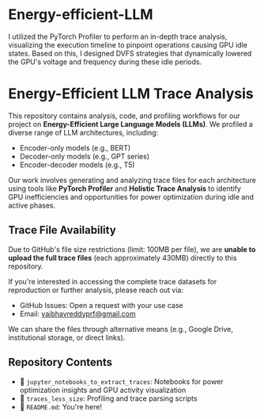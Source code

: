 # Energy-efficient-LLM
I utilized the PyTorch Profiler to perform an in-depth trace analysis, visualizing the execution timeline to pinpoint operations causing GPU idle states. Based on this, I designed DVFS strategies that dynamically lowered the GPU's voltage and frequency during these idle periods.
# Energy-Efficient LLM Trace Analysis

This repository contains analysis, code, and profiling workflows for our project on **Energy-Efficient Large Language Models (LLMs)**. We profiled a diverse range of LLM architectures, including:

- Encoder-only models (e.g., BERT)
- Decoder-only models (e.g., GPT series)
- Encoder-decoder models (e.g., T5)

Our work involves generating and analyzing trace files for each architecture using tools like **PyTorch Profiler** and **Holistic Trace Analysis** to identify GPU inefficiencies and opportunities for power optimization during idle and active phases.

## Trace File Availability

Due to GitHub's file size restrictions (limit: 100MB per file), we are **unable to upload the full trace files** (each approximately 430MB) directly to this repository.

If you're interested in accessing the complete trace datasets for reproduction or further analysis, please reach out via:

- GitHub Issues: Open a request with your use case
- Email: vaibhavreddyprf@gmail.com

We can share the files through alternative means (e.g., Google Drive, institutional storage, or direct links).

## Repository Contents

- 📁 `jupyter_notebooks_to_extract_traces`: Notebooks for power optimization insights and GPU activity visualization
- 📁 `traces_less_size`:  Profiling and trace parsing scripts
- 📄 `README.md`: You're here!
